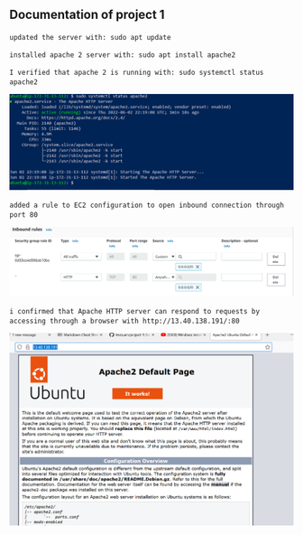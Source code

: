 ## Documentation of project 1

`updated the server with: sudo apt update`

`installed apache 2 server with: sudo apt install apache2`

`I verified that apache 2 is running with: sudo systemctl status apache2`

![apache status](./images/Apache-status.PNG)


`added a rule to EC2 configuration to open inbound connection through port 80`

![apache status](./images/updated%20inbound%20rule.PNG)


`i confirmed that Apache HTTP server can respond to requests by accessing through a browser with http://13.40.138.191/:80`

![apache status](./images/Apache%20web%20page.PNG)

